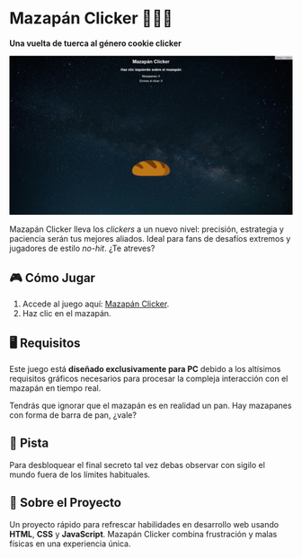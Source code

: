 # Mazapán Clicker 🥖🏃‍♂️

**Una vuelta de tuerca al género cookie clicker**  

![Vista del juego Mazapán Clicker](assets/images/promo.png)

Mazapán Clicker lleva los *clickers* a un nuevo nivel: precisión, estrategia y paciencia serán tus mejores aliados. Ideal para fans de desafíos extremos y jugadores de estilo *no-hit*. ¿Te atreves?

## 🎮 Cómo Jugar

1. Accede al juego aquí: [Mazapán Clicker](https://alvarofergar.github.io/mazapanclicker/).  
2. Haz clic en el mazapán.  

## 🖥️ Requisitos  

Este juego está **diseñado exclusivamente para PC** debido a los altísimos requisitos gráficos necesarios para procesar la compleja interacción con el mazapán en tiempo real.

Tendrás que ignorar que el mazapán es en realidad un pan. Hay mazapanes con forma de barra de pan, ¿vale?

## 🧩 Pista  

Para desbloquear el final secreto tal vez debas observar con sigilo el mundo fuera de los límites habituales.

## 📜 Sobre el Proyecto  

Un proyecto rápido para refrescar habilidades en desarrollo web usando **HTML**, **CSS** y **JavaScript**. Mazapán Clicker combina frustración y malas físicas en una experiencia única.
